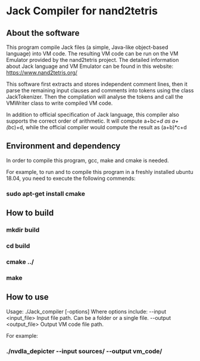 # Jack Compiler for nand2tetris

## About the software
This program compile Jack files (a simple, Java-like object-based language) into VM code.
The resulting VM code can be run on the VM Emulator provided by the nand2tetris project.
The detailed information about Jack language and VM Emulator can be found in this website:
https://www.nand2tetris.org/

This software first extracts and stores independent comment lines, then it parse the remaining
input clauses and comments into tokens using the class JackTokenizer. Then the compilation will
analyse the tokens and call the VMWriter class to write compiled VM code.

In addition to official specification of Jack language, this compiler also supports the correct
order of arithmetic. It will compute a+b*c+d as a+(b*c)+d, while the official compiler would
compute the result as (a+b)*c+d

## Environment and dependency

In order to compile this program, gcc, make and cmake is needed.

For example, to run and to compile this program in a freshly installed ubuntu 18.04, you need
to execute the following commends:

### sudo apt-get install cmake


## How to build

### mkdir build
### cd build
### cmake ../
### make


## How to use

Usage: ./Jack_compiler [-options]
Where options include:
    \--input <input_file>    Input file path. Can be a folder or a single file.
    \--output <output_file>  Output VM code file path.


For example:

### ./nvdla_depicter \--input sources/ \--output vm_code/

